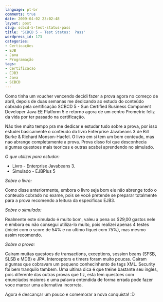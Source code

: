 ```yaml
---
language: pt-br
comments: true
date: 2009-04-02 23:02:48
layout: post
slug: scbcd-5-test-status-pass
title: 'SCBCD 5 - Test Status:  Pass'
wordpress_id: 173
categories:
- Certicações
- EJB
- Java
- Programação
tags:
- Certificacao
- EJB3
- Java
- SCBCD
---
```


Como tinha um voucher vencendo decidi fazer a prova agora no começo de abril, depois de duas semanas me dedicando ao estudo do conteúdo cobrado pela certificação SCBCD 5 - Sun Certified Business Component Developer Java EE Platform 5 e retorno agora de um centro Prometric feliz da vida por ter passado na certificação.

Não tive muito tempo pra me dedicar e estudar tudo sobre a prova, por isso estudei basicamente o conteudo do livro Enterprise Javabeans 3 de Bill Burke & Richard Monson-Haefel. O livro em si tem um bom conteudo, mas nao abrange completamente a prova. Prova disso foi que desconhecia algumas questoes mais teoricas e outras acabei aprendendo no simulado.

_O que utilizei para estudar:_

  * Livro - Enterprise Javabeans 3. 
  * Simulado - EJBPlus 5

_Sobre o livro:_

Como disse anteriormente, embora o livro seja bom ele não abrenge todo o conteudo cobrado no exame, pois se você pretende se preparar totalmente para a prova recomendo a leitura da especificao EJB3.

_Sobre o simulado:_

Realmente este simulado é muito bom, valeu a pena os $29,00 gastos nele e embora eu não consegui utiliza-lo muito, pois realizei apenas 4 testes (iniciei com o score de 54% e no ultimo fiquei com 75%), mas mesmo assim recomendo.

_Sobre a prova:_

Cairam muitas questoes de transactions, exceptions, session beans (SFSB, SLSB e MDB) e JPA. Interceptors e timers foram muito poucas. Cairam algumas que cobravam um pequeno conhecinhento de tags XML. Security foi bem tranquilo tambem. Uma ultima dica é que treine bastante seu ingles, pois diferente das outras provas que fiz, esta tem questoes com enunciados maiores e uma palavra entendida de forma errada pode fazer voce marcar uma alternativa incorreta.

Agora é descançar um pouco e comemorar a nova conquista! :D
